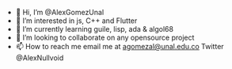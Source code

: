- 👋 Hi, I’m @AlexGomezUnal
- 👀 I’m interested in js, C++ and Flutter 
- 🌱 I’m currently learning guile, lisp, ada & algol68
- 💞️ I’m looking to collaborate on any opensource project 
- 📫 How to reach me email me at agomezal@unal.edu.co
Twitter @AlexNullvoid

<!---
AlexGomezUnal/AlexGomezUnal is a ✨ special ✨ repository because its `README.md` (this file) appears on your GitHub profile.
You can click the Preview link to take a look at your changes.
--->
